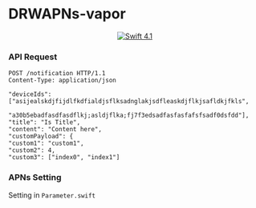 # DRWAPNs-vapor
<p align="center">
    <a href="https://swift.org">
        <img src="http://img.shields.io/badge/swift-4.1-brightgreen.svg" alt="Swift 4.1">
    </a>
</p>

### API Request

```applescript
POST /notification HTTP/1.1
Content-Type: application/json

"deviceIds": ["asijealskdjfijdlfkdfialdjsflksadnglakjsdfleaskdjflkjsafldkjfkls",
    		  "a30b5ebadfasdfasdflkj;asldjflka;fj7f3edsadfasfasfafsfsadf0dsfdd"],
"title": "Is Title",
"content": "Content here",
"customPayload": {
"custom1": "custom1",
"custom2": 4,
"custom3": ["index0", "index1"]

```

### APNs Setting

Setting in ``Parameter.swift``

